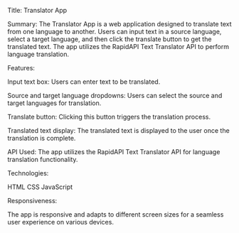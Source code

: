 
Title: Translator App

Summary:
The Translator App is a web application designed to translate text from one language to another. Users can input text in a source language, select a target language, and then click the translate button to get the translated text. The app utilizes the RapidAPI Text Translator API to perform language translation.

Features:

Input text box: Users can enter text to be translated.

Source and target language dropdowns: Users can select the source and target languages for translation.

Translate button: Clicking this button triggers the translation process.

Translated text display: The translated text is displayed to the user once the translation is complete.

API Used: The app utilizes the RapidAPI Text Translator API for language translation functionality.

Technologies:

HTML
CSS
JavaScript

Responsiveness:

The app is responsive and adapts to different screen sizes for a seamless user experience on various devices.